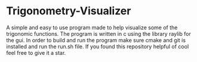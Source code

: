 # Trigonometry-Visualizer
A simple and easy to use program made to help visualize some of the trigonomic functions. The program is written in c using the library raylib for the gui. In order to build and run the program make sure cmake and git is installed and run the run.sh file. If you found this repository helpful of cool feel free to give it a star.

